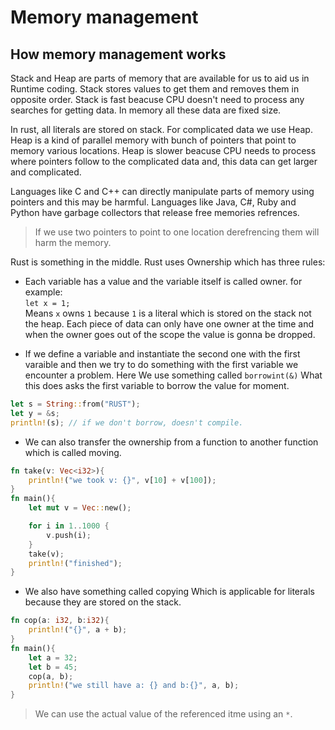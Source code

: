 # Memory management

## How memory management works

Stack and Heap are parts of memory that are available for us to aid us in Runtime coding. Stack stores values to get them and removes them in opposite order. Stack is fast beacuse CPU doesn't need to process any searches for getting data. In memory all these data are fixed size.

In rust, all literals are stored on stack. For complicated data we use Heap. Heap is a kind of parallel memory with bunch of pointers that point to memory various locations. Heap is slower beacuse CPU needs to process where pointers follow to the complicated data and, this data can get larger and complicated.

Languages like C and C++ can directly manipulate parts of memory using pointers and this may be harmful. Languages like Java, C#, Ruby and Python have garbage collectors that release free memories refrences.

> If we use two pointers to point to one location derefrencing them will harm the memory.

Rust is something in the middle. Rust uses Ownership which has three rules:

- Each variable has a value and the variable itself is called owner. for example:<br/> `let x = 1;` <br/> Means `x` owns `1` because `1` is a literal which is stored on the stack not the heap. Each piece of data can only have one owner at the time and when the owner goes out of the scope the value is gonna be dropped.

* If we define a variable and instantiate the second one with the first varaible and then we try to do something with the first variable we encounter a problem. Here We use something called `borrowint(&)` What this does asks the first variable to borrow the value for moment.

```rust
let s = String::from("RUST");
let y = &s;
println!(s); // if we don't borrow, doesn't compile.
```

- We can also transfer the ownership from a function to another function which is called moving.

```Rust
fn take(v: Vec<i32>){
    println!("we took v: {}", v[10] + v[100]);
}
fn main(){
    let mut v = Vec::new();

    for i in 1..1000 {
        v.push(i);
    }
    take(v);
    println!("finished");
}
```

- We also have something called copying Which is applicable for literals because they are stored on the stack.

```Rust
fn cop(a: i32, b:i32){
    println!("{}", a + b);
}
fn main(){
    let a = 32;
    let b = 45;
    cop(a, b);
    println!("we still have a: {} and b:{}", a, b);
}
```

> We can use the actual value of the referenced itme using an `*`.
